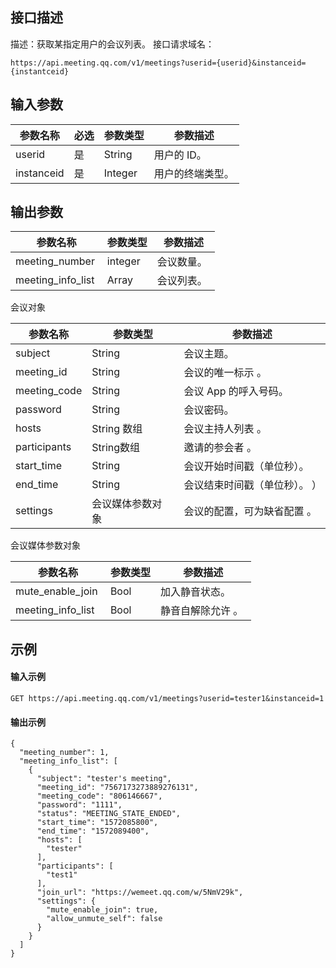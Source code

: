 ## 接口描述
描述：获取某指定用户的会议列表。
接口请求域名：
```
https://api.meeting.qq.com/v1/meetings?userid={userid}&instanceid={instantceid}
```
## 输入参数
| 参数名称 |必选|参数类型|参数描述 |
|---------|---------|---------|---------|
| userid | 是 | String|用户的 ID。 |
| instanceid| 是 | Integer|用户的终端类型。 |

## 输出参数
| 参数名称 |参数类型 | 参数描述 |
|---------|---------|---------|
| meeting_number | integer | 会议数量。  |
|meeting_info_list  | Array | 会议列表。  |

会议对象

| 参数名称 |参数类型 | 参数描述 |
|---------|---------|---------|
|subject  |String | 会议主题。  |
|meeting_id   |String| 会议的唯一标示 。  |
|meeting_code    |String| 会议 App 的呼入号码。  |
|password   |String | 会议密码。  |
|hosts   |String 数组 | 会议主持人列表 。  |
|participants  |String数组|邀请的参会者 。|
|start_time  |String | 会议开始时间戳（单位秒）。 |
|end_time  |String | 会议结束时间戳（单位秒）。 ） |
|settings   |会议媒体参数对象 |会议的配置，可为缺省配置 。|

会议媒体参数对象

| 参数名称 |参数类型 | 参数描述 |
|---------|---------|---------|
|mute_enable_join  |Bool | 加入静音状态。  |
|meeting_info_list  |Bool| 静音自解除允许 。  |

## 示例
#### 输入示例

```
GET https://api.meeting.qq.com/v1/meetings?userid=tester1&instanceid=1
```

#### 输出示例

```
{  
  "meeting_number": 1,  
  "meeting_info_list": [    
    {      
      "subject": "tester's meeting",      
      "meeting_id": "7567173273889276131",      
      "meeting_code": "806146667",      
      "password": "1111",      
      "status": "MEETING_STATE_ENDED",      
      "start_time": "1572085800",      
      "end_time": "1572089400",      
      "hosts": [        
        "tester"      
      ],      
      "participants": [        
        "test1"      
      ],      
      "join_url": "https://wemeet.qq.com/w/5NmV29k",      
      "settings": {        
        "mute_enable_join": true,        
        "allow_unmute_self": false      
      }    
    }  
  ]
}
```






